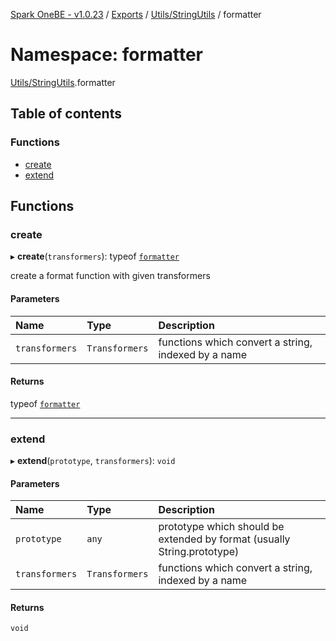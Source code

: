 [Spark OneBE - v1.0.23](../README.md) / [Exports](../modules.md) / [Utils/StringUtils](Utils_StringUtils.md) / formatter

# Namespace: formatter

[Utils/StringUtils](Utils_StringUtils.md).formatter

## Table of contents

### Functions

- [create](Utils_StringUtils.formatter.md#create)
- [extend](Utils_StringUtils.formatter.md#extend)

## Functions

### create

▸ **create**(`transformers`): typeof [`formatter`](Utils_StringUtils.md#formatter)

create a format function with given transformers

#### Parameters

| Name | Type | Description |
| :------ | :------ | :------ |
| `transformers` | `Transformers` | functions which convert a string, indexed by a name |

#### Returns

typeof [`formatter`](Utils_StringUtils.md#formatter)

___

### extend

▸ **extend**(`prototype`, `transformers`): `void`

#### Parameters

| Name | Type | Description |
| :------ | :------ | :------ |
| `prototype` | `any` | prototype which should be extended by format (usually String.prototype) |
| `transformers` | `Transformers` | functions which convert a string, indexed by a name |

#### Returns

`void`
